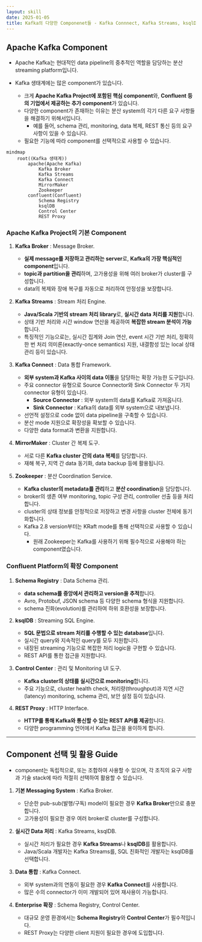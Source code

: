 ```yaml
---
layout: skill
date: 2025-01-05
title: Kafka의 다양한 Componenet들 - Kafka Connnect, Kafka Streams, ksqlDB, ...
---
```





## Apache Kafka Component

- Apache Kafka는 현대적인 data pipeline의 중추적인 역할을 담당하는 분산 streaming platform입니다.

- Kafka 생태계에는 많은 component가 있습니다.
    - 크게 **Apache Kafka Project에 포함된 핵심 component**와, **Confluent 등의 기업에서 제공하는 추가 component**가 있습니다.
    - 다양한 component가 존재하는 이유는 분산 system의 각기 다른 요구 사항들을 해결하기 위해서입니다.
        - 예를 들어, schema 관리, monitoring, data 복제, REST 통신 등의 요구 사항이 있을 수 있습니다.
    - 필요한 기능에 따라 component를 선택적으로 사용할 수 있습니다.

```mermaid
mindmap
    root((Kafka 생태계))
        apache(Apache Kafka)
            Kafka Broker
            Kafka Streams
            Kafka Connect
            MirrorMaker
            Zookeeper
        confluent(Confluent)
            Schema Registry
            ksqlDB
            Control Center
            REST Proxy
```


### Apache Kafka Project의 기본 Component

1. **Kafka Broker** : Message Broker.
    - **실제 message를 저장하고 관리하는 server**로, **Kafka의 가장 핵심적인 component**입니다.
    - **topic과 partition을 관리**하며, 고가용성을 위해 여러 broker가 cluster를 구성합니다.
    - data의 복제와 장애 복구를 자동으로 처리하여 안정성을 보장합니다.

2. **Kafka Streams** : Stream 처리 Engine.
    - **Java/Scala 기반의 stream 처리 library**로, **실시간 data 처리를 지원**합니다.
    - 상태 기반 처리와 시간 window 연산을 제공하여 **복잡한 stream 분석이 가능**합니다.
    - 특징적인 기능으로는, 실시간 집계와 Join 연산, event 시간 기반 처리, 정확히 한 번 처리 의미론(exactly-once semantics) 지원, 내결함성 있는 local 상태 관리 등이 있습니다.

3. **Kafka Connect** : Data 통합 Framework.
    - **외부 system과 Kafka 사이의 data 이동**을 담당하는 확장 가능한 도구입니다.
    - 주요 connector 유형으로 Source Connector와 Sink Connector 두 가지 connector 유형이 있습니다.
        - **Source Connector** : 외부 system의 data를 Kafka로 가져옵니다.
        - **Sink Connector** : Kafka의 data를 외부 system으로 내보냅니다.
    - 선언적 설정으로 code 없이 data pipeline을 구축할 수 있습니다.
    - 분산 mode 지원으로 확장성을 확보할 수 있습니다.
    - 다양한 data format과 변환을 지원합니다.

4. **MirrorMaker** : Cluster 간 복제 도구.
    - 서로 다른 **Kafka cluster 간의 data 복제**를 담당합니다.
    - 재해 복구, 지역 간 data 동기화, data backup 등에 활용됩니다.

5. **Zookeeper** : 분산 Coordination Service.
    - **Kafka cluster의 metadata를 관리**하고 **분산 coordination**을 담당합니다.
    - broker의 생존 여부 monitoring, topic 구성 관리, controller 선출 등을 처리합니다.
    - cluster의 상태 정보를 안정적으로 저장하고 변경 사항을 cluster 전체에 동기화합니다.
    - Kafka 2.8 version부터는 KRaft mode를 통해 선택적으로 사용할 수 있습니다.
        - 원래 Zookeeper는 Kafka를 사용하기 위해 필수적으로 사용해야 하는 component였습니다.


### Confluent Platform의 확장 Component

1. **Schema Registry** : Data Schema 관리.
    - **data schema를 중앙에서 관리하고 version을 추적**합니다.
    - Avro, Protobuf, JSON schema 등 다양한 schema 형식을 지원합니다.
    - schema 진화(evolution)를 관리하여 하위 호환성을 보장합니다.

2. **ksqlDB** : Streaming SQL Engine.
    - **SQL 문법으로 stream 처리를 수행할 수 있는 database**입니다.
    - 실시간 query와 지속적인 query를 모두 지원합니다.
    - 내장된 streaming 기능으로 복잡한 처리 logic을 구현할 수 있습니다.
    - REST API를 통한 접근을 지원합니다.

3. **Control Center** : 관리 및 Monitoring UI 도구.
    - **Kafka cluster의 상태를 실시간으로 monitoring**합니다.
    - 주요 기능으로, cluster health check, 처리량(throughput)과 지연 시간(latency) monitoring, schema 관리, 보안 설정 등이 있습니다.

4. **REST Proxy** : HTTP Interface.
    - **HTTP를 통해 Kafka와 통신할 수 있는 REST API를 제공**합니다.
    - 다양한 programming 언어에서 Kafka 접근을 용이하게 합니다.




---




## Component 선택 및 활용 Guide

- component는 독립적으로, 또는 조합하여 사용할 수 있으며, 각 조직의 요구 사항과 기술 stack에 따라 적절히 선택하여 활용할 수 있습니다.

1. **기본 Messaging System** : Kafka Broker.
    - 단순한 pub-sub(발행/구독) model이 필요한 경우 **Kafka Broker**만으로 충분합니다.
    - 고가용성이 필요한 경우 여러 broker로 cluster를 구성합니다.

2. **실시간 Data 처리** : Kafka Streams, ksqlDB.
    - 실시간 처리가 필요한 경우 **Kafka Streams**나 **ksqlDB**를 활용합니다.
    - Java/Scala 개발자는 Kafka Streams를, SQL 친화적인 개발자는 ksqlDB를 선택합니다.

3. **Data 통합** : Kafka Connect.
    - 외부 system과의 연동이 필요한 경우 **Kafka Connect**를 사용합니다.
    - 많은 수의 connector가 이미 개발되어 있어 재사용이 가능합니다.

4. **Enterprise 확장** : Schema Registry, Control Center.
    - 대규모 운영 환경에서는 **Schema Registry**와 **Control Center**가 필수적입니다.
    - REST Proxy는 다양한 client 지원이 필요한 경우에 도입합니다.

